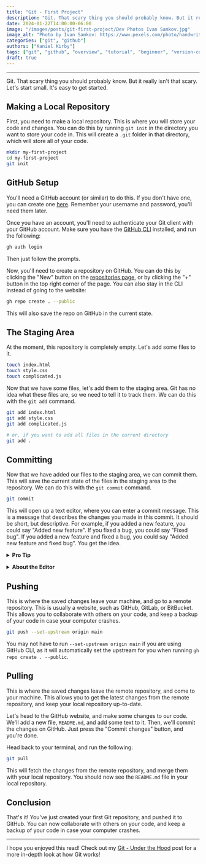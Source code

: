```yaml
---
title: "Git - First Project"
description: "Git. That scary thing you should probably know. But it really isn't that scary. Let's start small."
date: 2024-01-22T14:00:00-06:00
image: "/images/posts/git-first-project/Dev Photos Ivan Samkov.jpg"
image_alt: "Photo by Ivan Samkov: https://www.pexels.com/photo/handwritten-people-desk-laptop-7213438/"
categories: ["git", "github"]
authors: ["Kaniel Kirby"]
tags: ["git", "github", "overview", "tutorial", "beginner", "version-control", "source-control", "first-project"]
draft: true
---
```


---

Git. That scary thing you should probably know. But it really isn't that scary. Let's start small. It's easy to get started.

## Making a Local Repository

First, you need to make a local repository. This is where you will store your code and changes. You can do this by running `git init` in the directory you want to store your code in. This will create a `.git` folder in that directory, which will store all of your code.

```bash
mkdir my-first-project
cd my-first-project
git init
```

## GitHub Setup

You'll need a GitHub account (or similar) to do this. If you don't have one, you can create one [here](https://github.com/join). Remember your username and password, you'll need them later.

Once you have an account, you'll need to authenticate your Git client with your GitHub account. Make sure you have the [GitHub CLI](https://github.com/cli/cli) installed, and run the following:

```bash
gh auth login
```

Then just follow the prompts.

Now, you'll need to create a repository on GitHub. You can do this by clicking the "New" button on the [repositories page](https://github.com/repositories/new), or by clicking the "+" button in the top right corner of the page. You can also stay in the CLI instead of going to the website:

```bash
gh repo create . --public
```

This will also save the repo on GitHub in the current state.

## The Staging Area

At the moment, this repository is completely empty. Let's add some files to it.

```bash
touch index.html
touch style.css
touch complicated.js
```

Now that we have some files, let's add them to the staging area. Git has no idea what these files are, so we need to tell it to track them. We can do this with the `git add` command.

```bash
git add index.html
git add style.css
git add complicated.js

# or, if you want to add all files in the current directory
git add .
```

## Committing

Now that we have added our files to the staging area, we can commit them. This will save the current state of the files in the staging area to the repository. We can do this with the `git commit` command.

```bash
git commit
```

This will open up a text editor, where you can enter a commit message. This is a message that describes the changes you made in this commit. It should be short, but descriptive. For example, if you added a new feature, you could say "Added new feature". If you fixed a bug, you could say "Fixed bug". If you added a new feature and fixed a bug, you could say "Added new feature and fixed bug". You get the idea.

<details>
  <summary><strong>Pro Tip</strong></summary>
  <p>
    If you want to skip the text editor, you can use the <code>-m</code> flag to specify a commit message. For example, <code>git commit -m "Added new feature"</code>.
  </p>
</details>

<p></p>

<details>
  <summary><strong>About the Editor</strong></summary>
  <p>
     The editor defaults to Vim, so you'll need to know how to use Vim. Press `i` to enter insert (or regular) mode, and type your message. Press `Esc` to exit insert mode, and type `:wq` to save and exit. You can also set it to use a different editor, such as VS Code, by running `git config --global core.editor "code --wait"`.
  </p>
</details>

## Pushing

This is where the saved changes leave your machine, and go to a remote repository. This is usually a website, such as GitHub, GitLab, or BitBucket. This allows you to collaborate with others on your code, and keep a backup of your code in case your computer crashes.

```bash
git push --set-upstream origin main
```

You may not have to run `--set-upstream origin main` if you are using GitHub CLI, as it will automatically set the upstream for you when running `gh repo create . --public`.

## Pulling

This is where the saved changes leave the remote repository, and come to your machine. This allows you to get the latest changes from the remote repository, and keep your local repository up-to-date.

Let's head to the GitHub website, and make some changes to our code. We'll add a new file, `README.md`, and add some text to it. Then, we'll commit the changes on GitHub. Just press the "Commit changes" button, and you're done.

Head back to your terminal, and run the following:

```bash
git pull
```

This will fetch the changes from the remote repository, and merge them with your local repository. You should now see the `README.md` file in your local repository.

## Conclusion

That's it! You've just created your first Git repository, and pushed it to GitHub. You can now collaborate with others on your code, and keep a backup of your code in case your computer crashes.

---

I hope you enjoyed this read! Check out my [Git - Under the Hood](/posts/git-under-the-hood) post for a more in-depth look at how Git works!
